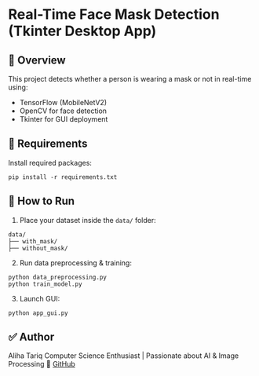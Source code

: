 # Real-Time Face Mask Detection (Tkinter Desktop App)

## 📌 Overview
This project detects whether a person is wearing a mask or not in real-time using:
- TensorFlow (MobileNetV2)
- OpenCV for face detection
- Tkinter for GUI deployment

## 🧰 Requirements
Install required packages:

```
pip install -r requirements.txt
```

## 🚀 How to Run

1. Place your dataset inside the `data/` folder:
```
data/
├── with_mask/
├── without_mask/
```

2. Run data preprocessing & training:
```
python data_preprocessing.py
python train_model.py
```

3. Launch GUI:
```
python app_gui.py
```

## ✅ Author
Aliha Tariq
Computer Science Enthusiast | Passionate about AI & Image Processing
🔗 [GitHub](https://github.com/ALIHATARIQ01)

